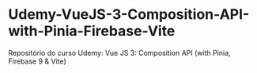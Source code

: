 # Udemy-VueJS-3-Composition-API-with-Pinia-Firebase-Vite
Repositório do curso Udemy: Vue JS 3: Composition API (with Pinia, Firebase 9 &amp; Vite)
